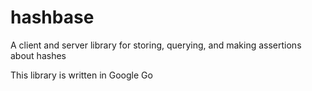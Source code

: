 hashbase
========

A client and server library for storing, querying, and making assertions about hashes

This library is written in Google Go
